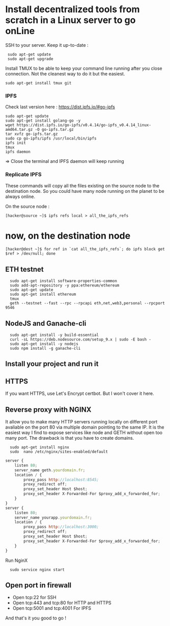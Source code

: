 # Install decentralized tools from scratch in a Linux server to go onLine

SSH to your server.
Keep it up-to-date :
```
 sudo apt-get update
 sudo apt-get upgrade
```
Install TMUX to be able to keep your command line running after you close connection. Not the cleanest way to do it but the easiest.
```
sudo apt-get install tmux git
```

### IPFS
Check last version here : https://dist.ipfs.io/#go-ipfs
```
sudo apt-get update
sudo apt-get install golang-go -y
wget https://dist.ipfs.io/go-ipfs/v0.4.14/go-ipfs_v0.4.14_linux-amd64.tar.gz -O go-ipfs.tar.gz
tar xvfz go-ipfs.tar.gz
sudo cp go-ipfs/ipfs /usr/local/bin/ipfs
ipfs init
tmux
ipfs daemon
```
=> Close the terminal and IPFS daemon will keep running

### Replicate IPFS

These commands will copy all the files existing on the source node to the destination node. So you could have many node running on the planet to be always online.

On the source node :
```
[hacker@source ~]$ ipfs refs local > all_the_ipfs_refs
```
# now, on the destination node
```
[hacker@dest ~]$ for ref in `cat all_the_ipfs_refs`; do ipfs block get $ref > /dev/null; done
```


## ETH testnet
```
  sudo apt-get install software-properties-common
  sudo add-apt-repository -y ppa:ethereum/ethereum
  sudo apt-get update
  sudo apt-get install ethereum
  tmux
  geth --testnet --fast --rpc --rpcapi eth,net,web3,personal --rpcport 9546
```


## NodeJS and Ganache-cli
```
  sudo apt-get install -y build-essential
  curl -sL https://deb.nodesource.com/setup_9.x | sudo -E bash -
  sudo apt-get install -y nodejs
  sudo npm install -g ganache-cli
```

## Install your project and run it



## HTTPS
If you want HTTPS, use Let's Encrypt certbot. But I won't cover it here.


## Reverse proxy with NGINX

It allow you to make many HTTP servers running locally on different port avaliable on the port 80 via multiple domain pointing to the same IP.
It is the easiest way I find to expose services like node and GETH without open too many port.
The drawback is that you have to create domains.

```
  sudo apt-get install nginx
  sudo  nano /etc/nginx/sites-enabled/default 
```
 
```javascript
server {
    listen 80;
    server_name geth.yourdomain.fr;
    location / {
        proxy_pass http://localhost:8545;
        proxy_redirect off;
        proxy_set_header Host $host;
        proxy_set_header X-Forwarded-For $proxy_add_x_forwarded_for;
    }
}
server {
    listen 80;
    server_name yourapp.yourdomain.fr;
    location / {
        proxy_pass http://localhost:3000;
        proxy_redirect off;
        proxy_set_header Host $host;
        proxy_set_header X-Forwarded-For $proxy_add_x_forwarded_for;
    }
}
```
Run NginX
```
  sudo service nginx start
```

## Open port in firewall

- Open tcp:22 for SSH
- Open tcp:443 and tcp:80 for HTTP and HTTPS
- Open tcp:5001 and tcp:4001 For IPFS 

And that's it you good to go !



